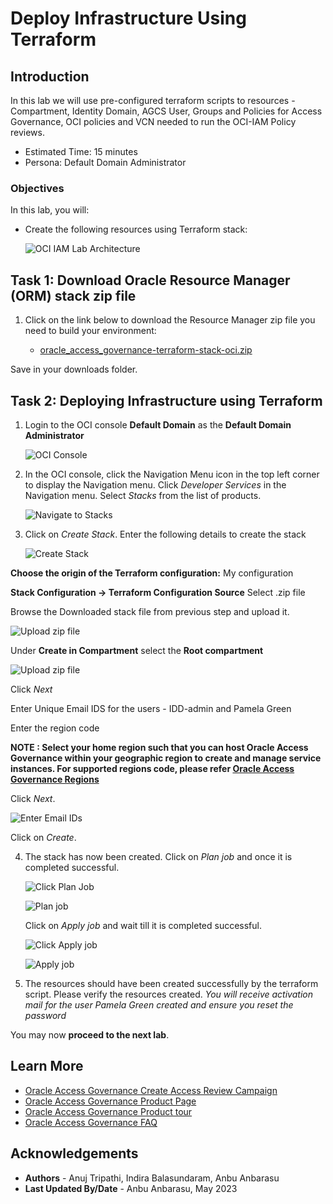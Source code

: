 # Deploy Infrastructure Using Terraform

## Introduction

In this lab we will use pre-configured terraform scripts to resources - Compartment, Identity Domain, AGCS User, Groups and Policies for Access Governance, OCI policies and VCN needed to run the OCI-IAM Policy reviews.

* Estimated Time: 15 minutes
* Persona: Default Domain Administrator


### Objectives

In this lab, you will: 

* Create the following resources using Terraform stack:


  ![OCI IAM Lab Architecture](images/oci-iam-lab-update.png)

## Task 1: Download Oracle Resource Manager (ORM) stack zip file

1. Click on the link below to download the Resource Manager zip file you need to build your environment:

    
   - [oracle_access_governance-terraform-stack-oci.zip](https://c4u04.objectstorage.us-ashburn-1.oci.customer-oci.com/p/EcTjWk2IuZPZeNnD_fYMcgUhdNDIDA6rt9gaFj_WZMiL7VvxPBNMY60837hu5hga/n/c4u04/b/livelabsfiles/o/security-library/ag-terra-oci_iam.zip)


  Save in your downloads folder.

## Task 2: Deploying Infrastructure using Terraform


1. Login to the OCI console **Default Domain** as the **Default Domain Administrator**

    ![OCI Console](images/oci-console.png)

2. In the OCI console, click the Navigation Menu icon in the top left corner to display the Navigation menu. Click *Developer Services* in the Navigation menu. Select *Stacks* from the list of products.

     ![Navigate to Stacks](images/navigate-to-stacks.png)

3. Click on *Create Stack*. Enter the following details to create the stack

    ![Create Stack](images/create-stack.png)


  **Choose the origin of the Terraform configuration:** My configuration

  **Stack Configuration -> Terraform Configuration Source** Select .zip file

  Browse the Downloaded stack file from previous step and upload it. 

  ![Upload zip file](images/upload-zip.png)

  Under **Create in Compartment** select the **Root compartment**

  ![Upload zip file](images/select-compartment.png)

  Click *Next*

  Enter Unique Email IDS for the users - IDD-admin and Pamela Green 

  Enter the region code
  
  **NOTE : Select your home region such that you can host Oracle Access Governance within your geographic region to create and manage service instances. For supported regions code, please refer [Oracle Access Governance Regions ](https://docs.oracle.com/en/cloud/paas/access-governance/cagsi/#GUID-9D3A580D-767A-4C39-8A61-8A14CD045270)** 

  Click *Next*.

   ![Enter Email IDs](images/user-email.png)

  Click on *Create*.

  

4. The stack has now been created. Click on *Plan job* and once it is completed successful.

    ![Click Plan Job](images/click-plan.png)

    ![Plan job](images/plan-job.png)
    
    
     Click on *Apply job* and wait till it is completed successful.

    ![Click Apply job](images/click-apply.png)

    ![Apply job](images/apply-job.png)



5. The resources should have been created successfully by the terraform script. Please verify the resources created. *You will receive activation mail for the user Pamela Green created and ensure you reset the password*



  You may now **proceed to the next lab**. 

## Learn More

* [Oracle Access Governance Create Access Review Campaign](https://docs.oracle.com/en/cloud/paas/access-governance/pdapg/index.html)
* [Oracle Access Governance Product Page](https://www.oracle.com/security/cloud-security/access-governance/)
* [Oracle Access Governance Product tour](https://www.oracle.com/webfolder/s/quicktours/paas/pt-sec-access-governance/index.html)
* [Oracle Access Governance FAQ](https://www.oracle.com/security/cloud-security/access-governance/faq/)

## Acknowledgements
* **Authors** - Anuj Tripathi, Indira Balasundaram, Anbu Anbarasu 
* **Last Updated By/Date** - Anbu Anbarasu, May 2023
